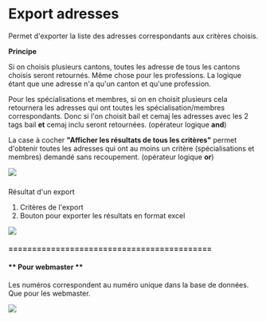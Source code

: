 Export adresses
===============

Permet d'exporter la liste des adresses correspondants aux critères choisis.

**Principe**

Si on choisis plusieurs cantons, toutes les adresse de tous les cantons choisis seront retournés. Même chose pour les professions. La logique étant que une adresse n'a qu'un canton et qu'une profession.

Pour les spécialisations et membres, si on en choisit plusieurs cela retournera les adresses qui ont toutes les spécialisation/membres correspondants. Donc si l'on choisit bail et cemaj les adresses avec les 2 tags bail **et** cemaj inclu seront retournées. (opérateur logique **and**)

La case à cocher **"Afficher les résultats de tous les critères"** permet d'obtenir toutes les adresses qui ont au moins un critère (spécialisations et membres) demandé sans recoupement. (opérateur logique **or**)

![](https://library.test/images/48wSRzMoR0GStnqJI8JnmaiWlyyAPDxy9AwYOgBW.png)
###   
Résultat d'un export

1. Critères de l'export
2. Bouton pour exporter les résultats en format excel

![](https://library.test/images/EJOxBMEyJ4Cpq0VVToR4lxBniLleIxcWj9dsYflv.png)
#### =========================================== 

#### \*\* Pour webmaster \*\*

Les numéros correspondent au numéro unique dans la base de données. Que pour les webmaster.

![](https://library.test/images/ZVsJ8B2JyWYq5rxkCqRGlMB4ug5ob4dJLdPBedkH.png)
